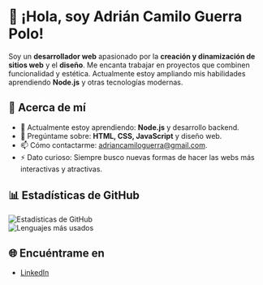 # 👋 ¡Hola, soy Adrián Camilo Guerra Polo!  

Soy un **desarrollador web** apasionado por la **creación y dinamización de sitios web** y el **diseño**. Me encanta trabajar en proyectos que combinen funcionalidad y estética. Actualmente estoy ampliando mis habilidades aprendiendo **Node.js** y otras tecnologías modernas.

## 🚀 Acerca de mí  
- 🌱 Actualmente estoy aprendiendo: **Node.js** y desarrollo backend.  
- 💬 Pregúntame sobre: **HTML, CSS, JavaScript** y diseño web.  
- 📫 Cómo contactarme: adriancamiloguerra@gmail.com.  
- ⚡ Dato curioso: Siempre busco nuevas formas de hacer las webs más interactivas y atractivas.  

## 📊 Estadísticas de GitHub  
![Estadísticas de GitHub](https://github-readme-stats.vercel.app/api?username=TU_USUARIO&show_icons=true&theme=radical)  
![Lenguajes más usados](https://github-readme-stats.vercel.app/api/top-langs/?username=TU_USUARIO&layout=compact&theme=radical)  

## 🌐 Encuéntrame en  
- [LinkedIn](https://www.linkedin.com/in/adrian-guerra-5614881b7/)  
 



